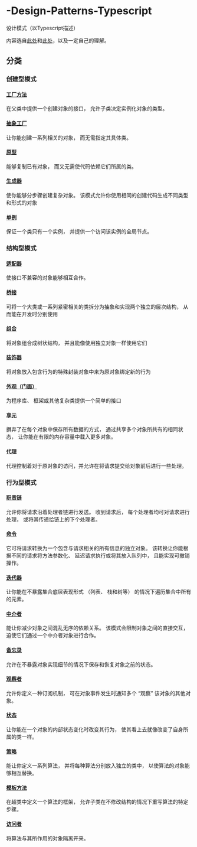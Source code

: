 # -Design-Patterns-Typescript

设计模式（以Typescript描述）

内容选自[此处](https://refactoringguru.cn/design-patterns/typescript)和[此处](https://github.com/fbeline/design-patterns-JS)，以及一定自己的理解。

## 分类

### 创建型模式

#### [工厂方法](docs/description/factory/index.md)

在父类中提供一个创建对象的接口， 允许子类决定实例化对象的类型。

#### [抽象工厂](docs/description/abstract-factory/index.md)

让你能创建一系列相关的对象， 而无需指定其具体类。


#### [原型](docs/description/prototype/index.md)

能够复制已有对象， 而又无需使代码依赖它们所属的类。


#### [生成器](docs/description/builder/index.md)

使你能够分步骤创建复杂对象。 该模式允许你使用相同的创建代码生成不同类型和形式的对象

#### [单例](docs/description/singleton/index.md)

保证一个类只有一个实例， 并提供一个访问该实例的全局节点。


### 结构型模式

#### [适配器](docs/description/adapter/index.md)

使接口不兼容的对象能够相互合作。


#### [桥接](docs/description/bridge/index.md)

可将一个大类或一系列紧密相关的类拆分为抽象和实现两个独立的层次结构， 从而能在开发时分别使用

#### [组合](docs/description/composite/index.md)

将对象组合成树状结构， 并且能像使用独立对象一样使用它们

#### [装饰器](docs/description/decorator/index.md)

将对象放入包含行为的特殊封装对象中来为原对象绑定新的行为

#### [外观（门面）](docs/description/facade/index.md)

为程序库、 框架或其他复杂类提供一个简单的接口


#### [享元](docs/description/flyweight/index.md)

摒弃了在每个对象中保存所有数据的方式， 通过共享多个对象所共有的相同状态， 让你能在有限的内存容量中载入更多对象。


#### [代理](docs/description/proxy/index.md)

代理控制着对于原对象的访问，并允许在将请求提交给对象前后进行一些处理。

### 行为型模式


#### [职责链](docs/description/chain/index.md)

允许你将请求沿着处理者链进行发送。 收到请求后， 每个处理者均可对请求进行处理， 或将其传递给链上的下个处理者。

#### [命令](docs/description/command/index.md)

它可将请求转换为一个包含与请求相关的所有信息的独立对象。 该转换让你能根据不同的请求将方法参数化、 延迟请求执行或将其放入队列中， 且能实现可撤销操作。

#### [迭代器](docs/description/iterator/index.md)

让你能在不暴露集合底层表现形式 （列表、 栈和树等） 的情况下遍历集合中所有的元素。

#### [中介者](docs/description/mediator/index.md)

能让你减少对象之间混乱无序的依赖关系。 该模式会限制对象之间的直接交互， 迫使它们通过一个中介者对象进行合作。


#### [备忘录](docs/description/memento/index.md)

允许在不暴露对象实现细节的情况下保存和恢复对象之前的状态。


#### [观察者](docs/description/observer/index.md)

允许你定义一种订阅机制， 可在对象事件发生时通知多个 “观察” 该对象的其他对象。

#### [状态](docs/description/state/index.md)

让你能在一个对象的内部状态变化时改变其行为， 使其看上去就像改变了自身所属的类一样。

#### [策略](docs/description/strategy/index.md)

能让你定义一系列算法， 并将每种算法分别放入独立的类中， 以使算法的对象能够相互替换。

#### [模板方法](docs/description/template/index.md)

在超类中定义一个算法的框架， 允许子类在不修改结构的情况下重写算法的特定步骤。

#### [访问者](docs/description/visitor/index.md)

将算法与其所作用的对象隔离开来。